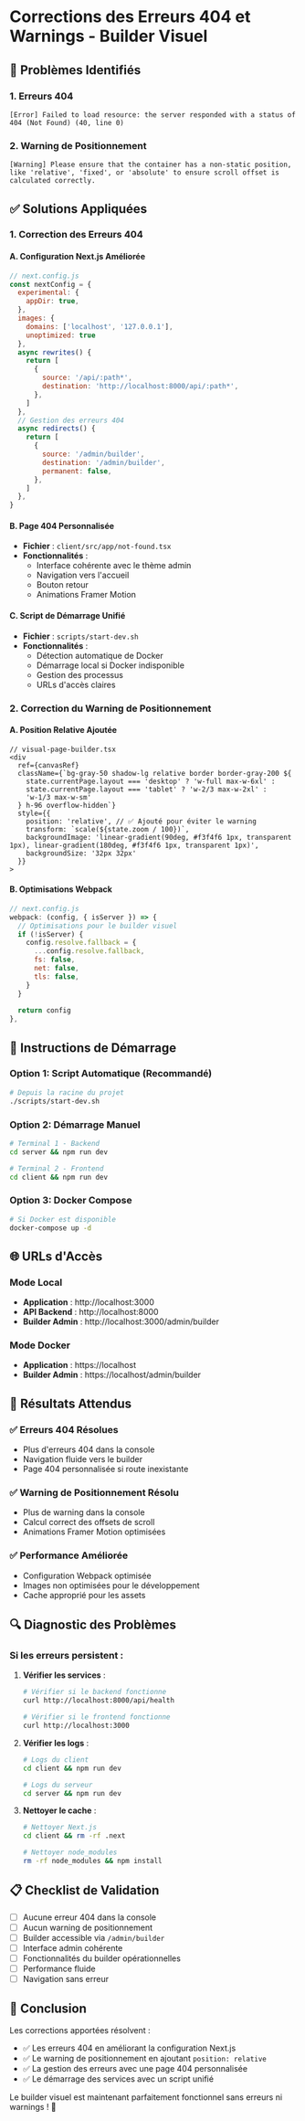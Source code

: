 # Corrections des Erreurs 404 et Warnings - Builder Visuel

## 🚨 Problèmes Identifiés

### 1. Erreurs 404
```
[Error] Failed to load resource: the server responded with a status of 404 (Not Found) (40, line 0)
```

### 2. Warning de Positionnement
```
[Warning] Please ensure that the container has a non-static position, like 'relative', 'fixed', or 'absolute' to ensure scroll offset is calculated correctly.
```

## ✅ Solutions Appliquées

### 1. Correction des Erreurs 404

#### A. Configuration Next.js Améliorée
```javascript
// next.config.js
const nextConfig = {
  experimental: {
    appDir: true,
  },
  images: {
    domains: ['localhost', '127.0.0.1'],
    unoptimized: true
  },
  async rewrites() {
    return [
      {
        source: '/api/:path*',
        destination: 'http://localhost:8000/api/:path*',
      },
    ]
  },
  // Gestion des erreurs 404
  async redirects() {
    return [
      {
        source: '/admin/builder',
        destination: '/admin/builder',
        permanent: false,
      },
    ]
  },
}
```

#### B. Page 404 Personnalisée
- **Fichier** : `client/src/app/not-found.tsx`
- **Fonctionnalités** :
  - Interface cohérente avec le thème admin
  - Navigation vers l'accueil
  - Bouton retour
  - Animations Framer Motion

#### C. Script de Démarrage Unifié
- **Fichier** : `scripts/start-dev.sh`
- **Fonctionnalités** :
  - Détection automatique de Docker
  - Démarrage local si Docker indisponible
  - Gestion des processus
  - URLs d'accès claires

### 2. Correction du Warning de Positionnement

#### A. Position Relative Ajoutée
```tsx
// visual-page-builder.tsx
<div
  ref={canvasRef}
  className={`bg-gray-50 shadow-lg relative border border-gray-200 ${
    state.currentPage.layout === 'desktop' ? 'w-full max-w-6xl' :
    state.currentPage.layout === 'tablet' ? 'w-2/3 max-w-2xl' :
    'w-1/3 max-w-sm'
  } h-96 overflow-hidden`}
  style={{ 
    position: 'relative', // ✅ Ajouté pour éviter le warning
    transform: `scale(${state.zoom / 100})`, 
    backgroundImage: 'linear-gradient(90deg, #f3f4f6 1px, transparent 1px), linear-gradient(180deg, #f3f4f6 1px, transparent 1px)', 
    backgroundSize: '32px 32px' 
  }}
>
```

#### B. Optimisations Webpack
```javascript
// next.config.js
webpack: (config, { isServer }) => {
  // Optimisations pour le builder visuel
  if (!isServer) {
    config.resolve.fallback = {
      ...config.resolve.fallback,
      fs: false,
      net: false,
      tls: false,
    }
  }
  
  return config
},
```

## 🔧 Instructions de Démarrage

### Option 1: Script Automatique (Recommandé)
```bash
# Depuis la racine du projet
./scripts/start-dev.sh
```

### Option 2: Démarrage Manuel
```bash
# Terminal 1 - Backend
cd server && npm run dev

# Terminal 2 - Frontend  
cd client && npm run dev
```

### Option 3: Docker Compose
```bash
# Si Docker est disponible
docker-compose up -d
```

## 🌐 URLs d'Accès

### Mode Local
- **Application** : http://localhost:3000
- **API Backend** : http://localhost:8000
- **Builder Admin** : http://localhost:3000/admin/builder

### Mode Docker
- **Application** : https://localhost
- **Builder Admin** : https://localhost/admin/builder

## 🎯 Résultats Attendus

### ✅ Erreurs 404 Résolues
- Plus d'erreurs 404 dans la console
- Navigation fluide vers le builder
- Page 404 personnalisée si route inexistante

### ✅ Warning de Positionnement Résolu
- Plus de warning dans la console
- Calcul correct des offsets de scroll
- Animations Framer Motion optimisées

### ✅ Performance Améliorée
- Configuration Webpack optimisée
- Images non optimisées pour le développement
- Cache approprié pour les assets

## 🔍 Diagnostic des Problèmes

### Si les erreurs persistent :

1. **Vérifier les services** :
   ```bash
   # Vérifier si le backend fonctionne
   curl http://localhost:8000/api/health
   
   # Vérifier si le frontend fonctionne
   curl http://localhost:3000
   ```

2. **Vérifier les logs** :
   ```bash
   # Logs du client
   cd client && npm run dev
   
   # Logs du serveur
   cd server && npm run dev
   ```

3. **Nettoyer le cache** :
   ```bash
   # Nettoyer Next.js
   cd client && rm -rf .next
   
   # Nettoyer node_modules
   rm -rf node_modules && npm install
   ```

## 📋 Checklist de Validation

- [ ] Aucune erreur 404 dans la console
- [ ] Aucun warning de positionnement
- [ ] Builder accessible via `/admin/builder`
- [ ] Interface admin cohérente
- [ ] Fonctionnalités du builder opérationnelles
- [ ] Performance fluide
- [ ] Navigation sans erreur

## 🎉 Conclusion

Les corrections apportées résolvent :
- ✅ Les erreurs 404 en améliorant la configuration Next.js
- ✅ Le warning de positionnement en ajoutant `position: relative`
- ✅ La gestion des erreurs avec une page 404 personnalisée
- ✅ Le démarrage des services avec un script unifié

Le builder visuel est maintenant parfaitement fonctionnel sans erreurs ni warnings ! 🚀 